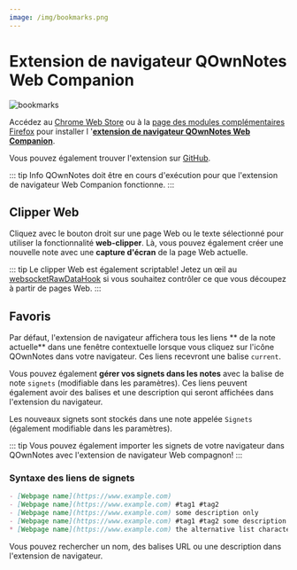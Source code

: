 ```yaml
---
image: /img/bookmarks.png
---
```


# Extension de navigateur QOwnNotes Web Companion

![bookmarks](/img/bookmarks.png)

Accédez au [Chrome Web Store](https://chrome.google.com/webstore/detail/qownnotes-web-companion/pkgkfnampapjbopomdpnkckbjdnpkbkp) ou à la [page des modules complémentaires Firefox](https://addons.mozilla.org/firefox/addon/qownnotes-web-companion) pour installer l '[**extension de navigateur QOwnNotes Web Companion**](https://github.com/qownnotes/web-companion/).

Vous pouvez également trouver l'extension sur [GitHub](https://github.com/qownnotes/web-companion/).

::: tip Info
QOwnNotes doit être en cours d'exécution pour que l'extension de navigateur Web Companion fonctionne.
:::

## Clipper Web

Cliquez avec le bouton droit sur une page Web ou le texte sélectionné pour utiliser la fonctionnalité **web-clipper**. Là, vous pouvez également créer une nouvelle note avec une **capture d'écran** de la page Web actuelle.

::: tip
Le clipper Web est également scriptable! Jetez un œil au [websocketRawDataHook](../scripting/hooks.md#websocketrawdatahook) si vous souhaitez contrôler ce que vous découpez à partir de pages Web.
:::

## Favoris

Par défaut, l'extension de navigateur affichera tous les liens ** de la note actuelle** dans une fenêtre contextuelle lorsque vous cliquez sur l'icône QOwnNotes dans votre navigateur. Ces liens recevront une balise `current`.

Vous pouvez également **gérer vos signets dans les notes** avec la balise de note `signets` (modifiable dans les paramètres). Ces liens peuvent également avoir des balises et une description qui seront affichées dans l'extension du navigateur.

Les nouveaux signets sont stockés dans une note appelée `Signets` (également modifiable dans les paramètres).

::: tip
Vous pouvez également importer les signets de votre navigateur dans QOwnNotes avec l'extension de navigateur Web compagnon!
:::

### Syntaxe des liens de signets

```markdown
- [Webpage name](https://www.example.com)
- [Webpage name](https://www.example.com) #tag1 #tag2
- [Webpage name](https://www.example.com) some description only
- [Webpage name](https://www.example.com) #tag1 #tag2 some description and tags
* [Webpage name](https://www.example.com) the alternative list character also works
```

Vous pouvez rechercher un nom, des balises URL ou une description dans l'extension de navigateur.
